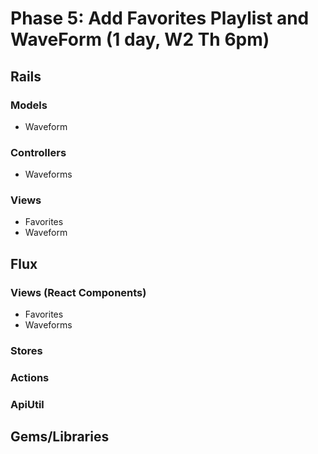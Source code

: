 # Phase 5: Add Favorites Playlist and WaveForm (1 day, W2 Th 6pm)

## Rails
### Models
* Waveform

### Controllers
* Waveforms

### Views
* Favorites
* Waveform

## Flux
### Views (React Components)
* Favorites
* Waveforms

### Stores

### Actions

### ApiUtil

## Gems/Libraries
